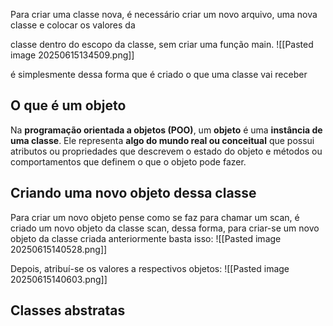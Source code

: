 Para criar uma classe nova, é necessário criar um novo arquivo, uma nova classe e colocar os valores da 

classe dentro do escopo da classe, sem criar uma função main.
![[Pasted image 20250615134509.png]]


é simplesmente dessa forma que é criado o que uma classe vai receber

## O que é um objeto
Na **programação orientada a objetos (POO)**, um **objeto** é uma **instância de uma classe**. Ele representa **algo do mundo real ou conceitual** que possui atributos ou propriedades que descrevem o estado do objeto e métodos ou comportamentos que definem o que o objeto pode fazer. 


## Criando uma novo objeto dessa classe
Para criar um novo objeto pense como se faz para chamar um scan, é criado um novo objeto da classe scan, dessa forma, para criar-se um novo objeto da classe criada anteriormente basta isso:
![[Pasted image 20250615140528.png]]

Depois, atribuí-se os valores a respectivos objetos:
![[Pasted image 20250615140603.png]]


## Classes abstratas



